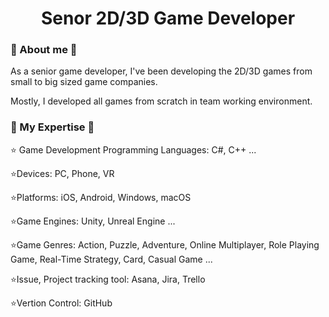 <h1 align="center">Senor 2D/3D Game Developer
</h1>

### 📌 About me 📌

As a senior game developer, I've been developing the 2D/3D games from small to big sized game companies.

Mostly, I developed all games from scratch in team working environment.

### 📌 My Expertise 📌

⭐ Game Development Programming Languages: C#, C++ ...

⭐Devices: PC, Phone, VR

⭐Platforms: iOS, Android, Windows, macOS

⭐Game Engines: Unity, Unreal Engine ...

⭐Game Genres: Action, Puzzle, Adventure, Online Multiplayer, Role Playing Game, Real-Time Strategy, Card, Casual Game ...

⭐Issue, Project tracking tool: Asana, Jira, Trello

⭐Vertion Control: GitHub

